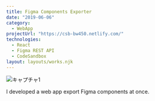 ```yaml
---
title: Figma Components Exporter
date: "2019-06-06"
category:
  - WebApp
projectUrl: "https://csb-bw450.netlify.com/"
technologies:
  - React
  - Figma REST API
  - CodeSandbox
layout: layouts/works.njk
---
```


![キャプチャ1](/img/figma-components-exporter/cover.jpg)

I developed a web app export Figma components at once.
